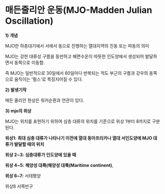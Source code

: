 # 매든줄리안 운동(MJO-Madden Julian Oscillation)

__1) 개념__

MJO란 하층대기에서 서에서 동으로 진행하는 열대지역의 진동 또는 파동의 의미

MJO는 강한 대류성 구름을 동반하고 해면수온이 따뜻한 인도양에서 생성되어 발달하면서 동쪽으로 이동함. 

즉 MJO는 일반적으로 30일에서 60일마다 반복되는 적도 부근의 구름과 강우의 동쪽으로 움직이는 '펄스'로 특징지어질 수 있다.

__2) 발생기작__

매든 줄리안 현상은 워커순환과 연관이 있다.

__3) mjo의 위상__

MJO는 위치를 표현하기 위하여 심층 대류의 위치를 기준으로 위상 1부터 8까지로 구분된다.

__위상1:__ __최대 심층 대류가 나타나기 이전에 열대 동아프리카나 열대 서인도양에 MJO 대류가 발달할 때의 위치__

__위상 2~3:__ __심층대류가 인도양에 있을 때__

__위상 4~5:__ __해양성 대륙(해양성 대륙(Maritime continent)__,

__위상 6~7:__ 서태평양

위상8 서쪽반구
